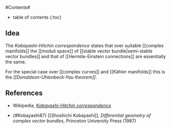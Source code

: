 
#Contents#
* table of contents
{:toc}


## Idea

The _Kobayashi-Hitchin correspondence_ states that over suitable [[complex manifolds]] the [[moduli space]] of [[stable vector bundle|semi-stable vector bundles]] and that of [[Hermite-Einstein connections]] are essentially the same.

For the special case over [[complex curves]] and [[Kähler manifolds]] this is the _[[Donaldson-Uhlenbeck-Yau theorem]]_.

## References

* Wikipedia, _[Kobayashi-Hitchin correspondence](http://en.wikipedia.org/wiki/Kobayashi–Hitchin_correspondence)_

* {#Kobayashi87} [[Shoshichi Kobayashi]], _Differential geometry of complex vector bundles_, Princeton University Press (1987)